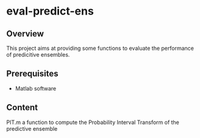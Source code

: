 # eval-predict-ens

## Overview
This project aims at providing some functions to evaluate the performance of predicitive ensembles.

## Prerequisites
* Matlab software

## Content
PIT.m a function to compute the Probability Interval Transform of the predictive ensemble
